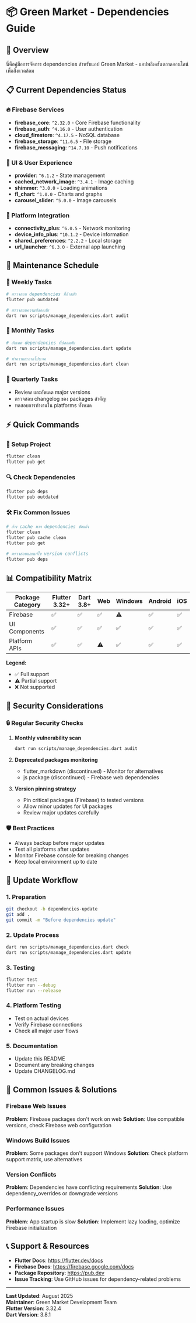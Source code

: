 # 📦 Green Market - Dependencies Guide

## 🎯 Overview
นี่คือคู่มือการจัดการ dependencies สำหรับแอป Green Market - แอปพลิเคชันตลาดออนไลน์เพื่อสิ่งแวดล้อม

## 📋 Current Dependencies Status

### 🔥 Firebase Services
- **firebase_core**: `^2.32.0` - Core Firebase functionality
- **firebase_auth**: `^4.16.0` - User authentication  
- **cloud_firestore**: `^4.17.5` - NoSQL database
- **firebase_storage**: `^11.6.5` - File storage
- **firebase_messaging**: `^14.7.10` - Push notifications

### 🎨 UI & User Experience
- **provider**: `^6.1.2` - State management
- **cached_network_image**: `^3.4.1` - Image caching
- **shimmer**: `^3.0.0` - Loading animations
- **fl_chart**: `^1.0.0` - Charts and graphs
- **carousel_slider**: `^5.0.0` - Image carousels

### 📱 Platform Integration
- **connectivity_plus**: `^6.0.5` - Network monitoring
- **device_info_plus**: `^10.1.2` - Device information
- **shared_preferences**: `^2.2.2` - Local storage
- **url_launcher**: `^6.3.0` - External app launching

## 🔧 Maintenance Schedule

### 📅 Weekly Tasks
```bash
# ตรวจสอบ dependencies ที่ล้าสมัย
flutter pub outdated

# ตรวจสอบความปลอดภัย
dart run scripts/manage_dependencies.dart audit
```

### 📅 Monthly Tasks
```bash
# อัพเดต dependencies ที่ปลอดภัย
dart run scripts/manage_dependencies.dart update

# ทำความสะอาดโปรเจค
dart run scripts/manage_dependencies.dart clean
```

### 📅 Quarterly Tasks
- Review และอัพเดต major versions
- ตรวจสอบ changelog ของ packages สำคัญ
- ทดสอบการทำงานใน platforms ทั้งหมด

## ⚡ Quick Commands

### 🚀 Setup Project
```bash
flutter clean
flutter pub get
```

### 🔍 Check Dependencies
```bash
flutter pub deps
flutter pub outdated
```

### 🛠️ Fix Common Issues
```bash
# ล้าง cache หาก dependencies ขัดแย้ง
flutter clean
flutter pub cache clean
flutter pub get

# ตรวจสอบและแก้ไข version conflicts
flutter pub deps
```

## 📊 Compatibility Matrix

| Package Category | Flutter 3.32+ | Dart 3.8+ | Web | Windows | Android | iOS |
|------------------|---------------|------------|-----|---------|---------|-----|
| Firebase         | ✅            | ✅         | ✅  | ⚠️      | ✅      | ✅  |
| UI Components    | ✅            | ✅         | ✅  | ✅      | ✅      | ✅  |
| Platform APIs    | ✅            | ✅         | ⚠️  | ✅      | ✅      | ✅  |

**Legend:**
- ✅ Full support
- ⚠️ Partial support
- ❌ Not supported

## 🚨 Security Considerations

### 🔒 Regular Security Checks
1. **Monthly vulnerability scan**
   ```bash
   dart run scripts/manage_dependencies.dart audit
   ```

2. **Deprecated packages monitoring**
   - flutter_markdown (discontinued) - Monitor for alternatives
   - js package (discontinued) - Firebase web dependencies

3. **Version pinning strategy**
   - Pin critical packages (Firebase) to tested versions
   - Allow minor updates for UI packages
   - Review major updates carefully

### 🛡️ Best Practices
- Always backup before major updates
- Test all platforms after updates
- Monitor Firebase console for breaking changes
- Keep local environment up to date

## 🔄 Update Workflow

### 1. Preparation
```bash
git checkout -b dependencies-update
git add .
git commit -m "Before dependencies update"
```

### 2. Update Process
```bash
dart run scripts/manage_dependencies.dart check
dart run scripts/manage_dependencies.dart update
```

### 3. Testing
```bash
flutter test
flutter run --debug
flutter run --release
```

### 4. Platform Testing
- Test on actual devices
- Verify Firebase connections
- Check all major user flows

### 5. Documentation
- Update this README
- Document any breaking changes
- Update CHANGELOG.md

## 🐛 Common Issues & Solutions

### Firebase Web Issues
**Problem**: Firebase packages don't work on web
**Solution**: Use compatible versions, check Firebase web configuration

### Windows Build Issues
**Problem**: Some packages don't support Windows
**Solution**: Check platform support matrix, use alternatives

### Version Conflicts
**Problem**: Dependencies have conflicting requirements
**Solution**: Use dependency_overrides or downgrade versions

### Performance Issues
**Problem**: App startup is slow
**Solution**: Implement lazy loading, optimize Firebase initialization

## 📞 Support & Resources

- **Flutter Docs**: https://flutter.dev/docs
- **Firebase Docs**: https://firebase.google.com/docs
- **Package Repository**: https://pub.dev
- **Issue Tracking**: Use GitHub issues for dependency-related problems

---

**Last Updated**: August 2025  
**Maintainer**: Green Market Development Team  
**Flutter Version**: 3.32.4  
**Dart Version**: 3.8.1
